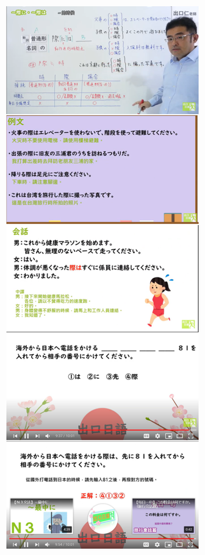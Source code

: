 <img src="1.png" alt="1" style="zoom:50%;" />

<img src="2.png" alt="1" style="zoom:50%;" />

<img src="3.png" alt="1" style="zoom:50%;" />

<img src="4.png" alt="1" style="zoom:50%;" />

<img src="5.png" alt="1" style="zoom:50%;" />
